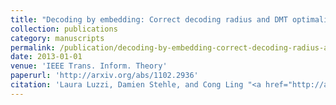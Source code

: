 ```yaml
---
title: "Decoding by embedding: Correct decoding radius and DMT optimality"
collection: publications
category: manuscripts
permalink: /publication/decoding-by-embedding-correct-decoding-radius-and-dmt-optimality
date: 2013-01-01
venue: 'IEEE Trans. Inform. Theory'
paperurl: 'http://arxiv.org/abs/1102.2936'
citation: 'Laura Luzzi, Damien Stehle, and Cong Ling "<a href="http://arxiv.org/abs/1102.2936">Decoding by embedding: Correct decoding radius and DMT optimality</a>", IEEE Trans. Inform. Theory, vol. 59, pp. 1960-2973, May 2013.'
---
```

